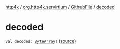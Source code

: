 [http4k](../../index.md) / [org.http4k.servirtium](../index.md) / [GithubFile](index.md) / [decoded](./decoded.md)

# decoded

`val decoded: `[`ByteArray`](https://kotlinlang.org/api/latest/jvm/stdlib/kotlin/-byte-array/index.html)`!` [(source)](https://github.com/http4k/http4k/blob/master/http4k-testing-servirtium/src/main/kotlin/org/http4k/servirtium/storageProviders.kt#L50)